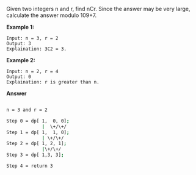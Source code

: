 Given two integers n and r, find nCr. Since the answer may be very large, calculate the answer modulo 109+7.

**Example 1:**


```text
Input: n = 3, r = 2
Output: 3
Explaination: 3C2 = 3. 
```

**Example 2:**

```text
Input: n = 2, r = 4
Output: 0
Explaination: r is greater than n.
```

**Answer**

```bash

n = 3 and r = 2

Step 0 = dp[ 1,  0, 0];
			 |  \+/\+/
Step 1 = dp[ 1,  1, 0];
			 | \+/\+/
Step 2 = dp[ 1, 2, 1];
			 |\+/\+/
Step 3 = dp[ 1,3, 3];

Step 4 = return 3

```